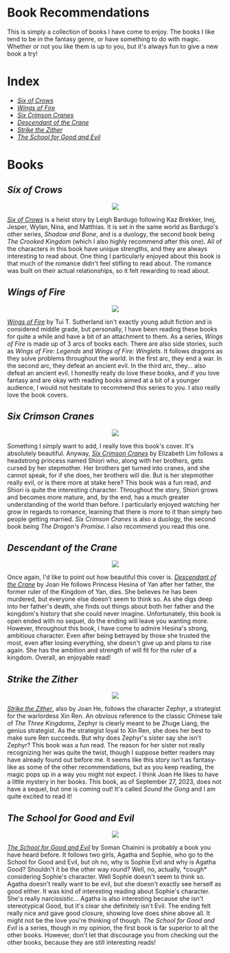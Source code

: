 <html>
  <head>
   
  </head>
  <body>
    <h1>Book Recommendations</h1>
      <p>This is simply a collection of books I have come to enjoy. The books I like tend to be in the fantasy genre, or have something to do with magic. Whether or not you like them is up to you, but it's always fun to give a new book a try!</p>
    <h1>Index</h1>
      <ul>
        <li><a href="#six"><em>Six of Crows</em></a></li>
        <li><a href="#wings"><em>Wings of Fire</em></a></li>
        <li><a href="#crimson"><em>Six Crimson Cranes</em></a></li>
        <li><a href="#crane"><em>Descendant of the Crane</em></a></li>
        <li><a href="#strike"><em>Strike the Zither</em></a></li>
        <li><a href="#school"><em>The School for Good and Evil</em></a></li>
      </ul>
    <h1>Books</h1>
    <div id="six">
      <h2><em>Six of Crows</em></h2>
      <center><img src="https://images-na.ssl-images-amazon.com/images/S/compressed.photo.goodreads.com/books/1651710803i/23437156.jpg" /></center>
        <p><a href="https://www.goodreads.com/en/book/show/23437156" target="_blank"><em>Six of Crows</em></a> is a heist story by Leigh Bardugo following Kaz Brekker, Inej, Jesper, Wylan, Nina, and Matthias. It is set in the same world as Bardugo's other series, <em>Shadow and Bone</em>, and is a duology, the second book being <em>The Crooked Kingdom</em> (which I also highly recommend after this one). All of the characters in this book have unique strengths, and they are always interesting to read about. One thing I particularly enjoyed about this book is that much of the romance didn't feel stifling to read about. The romance was built on their actual relationships, so it felt rewarding to read about.</p>
    </div>
    <div id="wings">
    <h2><em>Wings of Fire</em></h2>
    <center><img src="https://images-na.ssl-images-amazon.com/images/S/compressed.photo.goodreads.com/books/1652485680i/61088597.jpg" /></center>
    <p><a href="https://www.goodreads.com/book/show/61088597-wings-of-fire?from_search=true&from_srp=true&qid=WFBISbR93f&rank=3" target="_blank"><em>Wings of Fire</em></a> by Tui T. Sutherland isn't exactly young adult fiction and is considered middle grade, but personally, I have been reading these books for quite a while and have a bit of an attachment to them. As a series, <em>Wings of Fire</em> is made up of 3 arcs of books each. There are also side stories, such as <em>Wings of Fire: Legends</em> and <em>Wings of Fire: Winglets</em>. It follows dragons as they solve problems throughout the world. In the first arc, they end a war. In the second arc, they defeat an ancient evil. In the third arc, they... also defeat an ancient evil. I honestly really do love these books, and if you love fantasy and are okay with reading books aimed at a bit of a younger audience, I would not hesitate to recommend this series to you. I also really love the book covers.</p>
    </div>
    <div id="crimson">
    <h2><em>Six Crimson Cranes</em></h2>
      <center><img src="https://images-na.ssl-images-amazon.com/images/S/compressed.photo.goodreads.com/books/1603387427i/53457092.jpg" /></center>
    <p>Something I simply want to add, I really love this book's cover. It's absolutely beautiful. Anyway, <a href="https://www.goodreads.com/book/show/53457092-six-crimson-cranes?from_search=true&from_srp=true&qid=3pK9Ezqukb&rank=1" target="_blank"><em>Six Crimson Cranes</em></a> by Elizabeth Lim follows a headstrong princess named Shiori who, along with her brothers, gets cursed by her stepmother. Her brothers get turned into cranes, and she cannot speak, for if she does, her brothers will die. But is her stepmother really evil, or is there more at stake here? This book was a fun read, and Shiori is quite the interesting character. Throughout the story, Shiori grows and becomes more mature, and, by the end, has a much greater understanding of the world than before. I particularly enjoyed watching her grow in regards to romance, learning that there is more to it than simply two people getting married. <em>Six Crimson Cranes</em> is also a duology, the second book being <em>The Dragon's Promise</em>. I also recommend you read this one.</p>
    </div>
    <div id="crane">
    <h2><em>Descendant of the Crane</em></h2>
      <center><img src="https://m.media-amazon.com/images/I/71Zb80tuQVL._AC_UF1000,1000_QL80_.jpg" /></center>
    <p>Once again, I'd like to point out how beautiful this cover is. <a href="https://www.goodreads.com/book/show/58578700-descendant-of-the-crane?from_search=true&from_srp=true&qid=boDr6hEgZc&rank=1" target="_blank"><em>Descendant of the Crane</em></a> by Joan He follows Princess Hesina of Yan after her father, the former ruler of the Kingdom of Yan, dies. She believes he has been murdered, but everyone else doesn't seem to think so. As she digs deep into her father's death, she finds out things about both her father and the kongdom's history that she could never imagine. Unfortunately, this book is open ended with no sequel, do the ending will leave you wanting more. However, throughout this book, I have come to admire Hesina's strong, ambitious character. Even after being betrayed by those she trusted the most, even after losing everything, she doesn't give up and plans to rise again. She has the ambition and strength of will fit for the ruler of a kingdom. Overall, an enjoyable read!</p>
    <h2><em>Strike the Zither</em></h2>
    </div>
    <div id="strike">
      <center><img src="https://images-na.ssl-images-amazon.com/images/S/compressed.photo.goodreads.com/books/1650746057i/59440716.jpg" /></center>
    <p><a href="https://www.goodreads.com/book/show/59440716-strike-the-zither?from_search=true&from_srp=true&qid=vusaADUT2z&rank=1" target="_blank"><em>Strike the Zither</em></a>, also by Joan He, follows the character Zephyr, a strategist for the warlordess Xin Ren. An obvious reference to the classic Chinese tale of <em>The Three Kingdoms</em>, Zephyr is clearly meant to be Zhuge Liang, the genius strategist. As the strategist loyal to Xin Ren, she does her best to make sure Ren succeeds. But why does Zephyr's sister say she isn't Zephyr? This book was a fun read. The reason for her sister not really recognizing her was quite the twist, though I suppose better readers may have already found out before me. It seems like this story isn't as fantasy-like as some of the other recommendations, but as you keep reading, the magic pops up in a way you might not expect. I think Joan He likes to have a little mystery in her books. This book, as of September 27, 2023, does not have a sequel, but one is coming out! It's called <em>Sound the Gong</em> and I am quite excited to read it!</p>
    </div>
    <div id="school">
    <h2><em>The School for Good and Evil</em></h2>
      <center><img src="https://m.media-amazon.com/images/I/81yd5955LSL._AC_UF1000,1000_QL80_.jpg" /></center>
    <p><a href="https://www.goodreads.com/book/show/42080479-the-school-for-good-and-evil?ref=nav_sb_ss_1_23" target="_blank"><em>The School for Good and Evil</em></a> by Soman Chainini is probably a book you have heard before. It follows two girls, Agatha and Sophie, who go to the School for Good and Evil, but oh no, why is Sophie Evil and why is Agatha Good? Shouldn't it be the other way round? Well, no, actually, *cough* considering Sophie's character. Well Sophie doesn't seem to think so. Agatha doesn't really want to be evil, but she doesn't exactly see herself as good either. It was kind of interesting reading about Sophie's character. She's really narcissistic... Agatha is also interesting because she isn't stereotypical Good, but it's clear she definitely isn't Evil. The ending felt really nice and gave good closure, showing love does shine above all. It might not be the love you're thinking of though. <em>The School for Good and Evil</em> is a series, though in my opinion, the first book is far superior to all the other books. However, don't let that discourage you from checking out the other books, because they are still interesting reads!</p>
    </div>
  </body>
</html>
